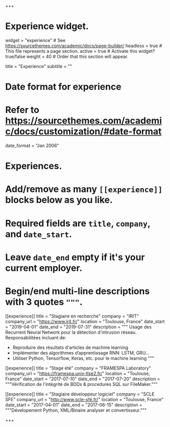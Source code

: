 +++
# Experience widget.
widget = "experience"  # See https://sourcethemes.com/academic/docs/page-builder/
headless = true  # This file represents a page section.
active = true  # Activate this widget? true/false
weight = 40  # Order that this section will appear.

title = "Experience"
subtitle = ""

# Date format for experience
#   Refer to https://sourcethemes.com/academic/docs/customization/#date-format
date_format = "Jan 2006"

# Experiences.
#   Add/remove as many `[[experience]]` blocks below as you like.
#   Required fields are `title`, `company`, and `date_start`.
#   Leave `date_end` empty if it's your current employer.
#   Begin/end multi-line descriptions with 3 quotes `"""`.
[[experience]]
  title = "Stagiaire en recherche"
  company = "IRIT"
  company_url = "https://www.irit.fr/"
  location = "Toulouse, France"
  date_start = "2019-04-01"
  date_end = "2019-07-31"
  description = """ Usage des Recurrent Neural Network pour la détection d'intrusion réseau.</br>
  Responsabilitées incluant de:

  * Reproduire des résultats d'articles de machine learning
  * Implémenter des algorithmes d’apprentissage RNN: LSTM, GRU...
  * Utiliser Python, Tensorflow, Keras, etc. pour le machine learning
  """

[[experience]]
  title = "Stage été"
  company = "FRAMESPA Laboratory"
  company_url = "https://framespa.univ-tlse2.fr/"
  location = "Toulouse, France"
  date_start = "2017-07-10"
  date_end = "2017-07-20"
  description = """Vérification de l'intégrité de BDDs & procedures SQL sur FileMaker."""

  [[experience]]
  title = "Stagiaire développeur logiciel"
  company = "SCLE SFE"
  company_url = "http://www.scle-sfe.fr/"
  location = "Toulouse, France"
  date_start = "2017-04-01"
  date_end = "2017-06-15"
  description = """Dévelopement Python, XML/Binaire analyser et convertisseur."""

+++

